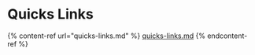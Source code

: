 # Quicks Links

{% content-ref url="quicks-links.md" %}
[quicks-links.md](quicks-links.md)
{% endcontent-ref %}


